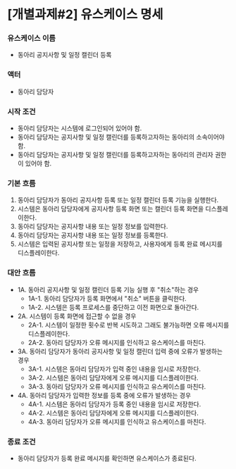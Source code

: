 
# [개별과제#2] 유스케이스 명세

### 유스케이스 이름
  - 동아리 공지사항 및 일정 캘린더 등록

### 액터
  - 동아리 담당자

### 시작 조건
  - 동아리 담당자는 시스템에 로그인되어 있어야 함.
  - 동아리 담당자는 공지사항 및 일정 캘린더를 등록하고자하는 동아리의 소속이어야 함.
  - 동아리 담당자는 공지사항 및 일정 캘린더를 등록하고자하는 동아리의 관리자 권한이 있어야 함.

### 기본 흐름
  1. 동아리 담당자가 동아리 공지사항 등록 또는 일정 캘린더 등록 기능을 실행한다.
  2. 시스템은 동아리 담당자에게 공지사항 등록 화면 또는 캘린더 등록 화면을 디스플레이한다.
  3. 동아리 담당자는 공지사항 내용 또는 일정 정보를 입력한다.
  4. 동아리 담당자는 공지사항 내용 또는 일정 정보를 등록한다.
  5. 시스템은 입력된 공지사항 또는 일정을 저장하고, 사용자에게 등록 완료 메시지를 디스플레이한다.

### 대안 흐름
  - 1A. 동아리 공지사항 및 일정 캘린더 등록 기능 실행 후 "취소"하는 경우
      - 1A-1. 동아리 담당자가 등록 화면에서 "취소" 버튼을 클릭한다.
      - 1A-2. 시스템은 등록 프로세스를 중단하고 이전 화면으로 돌아간다.
  - 2A. 시스템이 등록 화면에 접근할 수 없을 경우
      - 2A-1. 시스템이 일정한 횟수로 반복 시도하고 그래도 불가능하면 오류 메시지를 디스플레이한다.
      - 2A-2. 동아리 담당자가 오류 메시지를 인식하고 유스케이스를 마친다.
  - 3A. 동아리 담당자가 동아리 공지사항 및 일정 캘린더 입력 중에 오류가 발생하는 경우
      - 3A-1. 시스템은 동아리 담당자가 입력 중인 내용을 임시로 저장한다.
      - 3A-2. 시스템은 동아리 담당자에게 오류 메시지를 디스플레이한다.
      - 3A-3. 동아리 담당자가 오류 메시지를 인식하고 유스케이스를 마친다.
  - 4A. 동아리 담당자가 입력한 정보를 등록 중에 오류가 발생하는 경우
      - 4A-1. 시스템은 동아리 담당자가 등록 중인 내용을 임시로 저장한다.
      - 4A-2. 시스템은 동아리 담당자에게 오류 메시지를 디스플레이한다.
      - 4A-3. 동아리 담당자가 오류 메시지를 인식하고 유스케이스를 마친다.

### 종료 조건
  - 동아리 담당자가 등록 완료 메시지를 확인하면 유스케이스가 종료된다.
